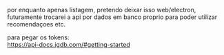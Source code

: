 por enquanto apenas listagem, pretendo deixar isso web/electron,   
futuramente trocarei a api por dados em banco proprio para poder utilizar recomendaçoes etc.

para pegar os tokens:  
https://api-docs.igdb.com/#getting-started  
